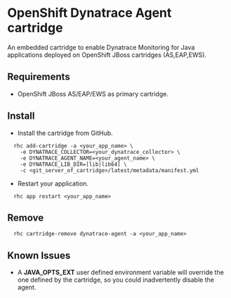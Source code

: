 OpenShift Dynatrace Agent cartridge
===================================

An embedded cartridge to enable Dynatrace Monitoring for Java applications deployed on OpenShift JBoss cartridges (AS,EAP,EWS).


Requirements
------------

- OpenShift JBoss AS/EAP/EWS as primary cartridge.


Install
-------

- Install the cartridge from GitHub.

```
  rhc add-cartridge -a <your_app_name> \
    -e DYNATRACE_COLLECTOR=<your_dynatrace_collector> \
    -e DYNATRACE_AGENT_NAME=<your_agent_name> \
    -e DYNATRACE_LIB_DIR=[lib|lib64] \
    -c <git_server_of_cartridge>/latest/metadata/manifest.yml
```

- Restart your application.

```
  rhc app restart <your_app_name>
```

Remove
------

```
  rhc cartridge-remove dynatrace-agent -a <your_app_name>
```

Known Issues
------------

* A **JAVA\_OPTS\_EXT** user defined environment variable will override the one defined by the cartridge, so you could inadvertently disable the agent.
